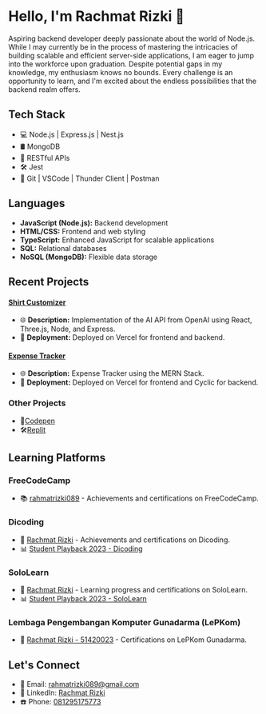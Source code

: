# Hello, I'm Rachmat Rizki 👋

Aspiring backend developer deeply passionate about the world of Node.js. While I may currently be in the process of mastering the intricacies of building scalable and efficient server-side applications, I am eager to jump into the workforce upon graduation. Despite potential gaps in my knowledge, my enthusiasm knows no bounds. Every challenge is an opportunity to learn, and I'm excited about the endless possibilities that the backend realm offers.
<!-- ![GitHub Stats](https://github-readme-stats.vercel.app/api?username=RR-089&show_icons=true&hide=issues&hide_border=true&theme=dark) -->

## Tech Stack
- 💻 Node.js | Express.js | Nest.js
- 🛢️ MongoDB
- 🚀 RESTful APIs
- 🛠️ Jest
- 🔧 Git | VSCode | Thunder Client | Postman

## Languages
- **JavaScript (Node.js):** Backend development 
- **HTML/CSS:** Frontend and web styling 
- **TypeScript:** Enhanced JavaScript for scalable applications 
- **SQL:** Relational databases 
- **NoSQL (MongoDB):** Flexible data storage 

## Recent Projects

#### [Shirt Customizer](https://implementasi-open-aiapi-dalle-client.vercel.app/)
- 🌐 **Description:** Implementation of the AI API from OpenAI using React, Three.js, Node, and Express.
- 🚀 **Deployment:** Deployed on Vercel for frontend and backend.

#### [Expense Tracker](https://mern-expense-tracker-teal.vercel.app/)
- 🌐 **Description:** Expense Tracker using the MERN Stack.
- 🚀 **Deployment:** Deployed on Vercel for frontend and Cyclic for backend.

### Other Projects
- 🚀[Codepen](https://codepen.io/rr-089)
- 🛠️[Replit](https://replit.com/@RR-089)

## Learning Platforms

### FreeCodeCamp
- 📚 [rahmatrizki089](https://www.freecodecamp.org/rachmatrizki089) - Achievements and certifications on FreeCodeCamp.
### Dicoding
- 📙 [Rachmat Rizki](https://www.dicoding.com/users/ucokgg/academies) - Achievements and certifications on Dicoding.
- 📊 [Student Playback 2023 - Dicoding](https://drive.google.com/file/d/1tLcH1cVAhI-PYOas-Ga9DahgnLVgwUS9/view?usp=sharing)
### SoloLearn
- 📖 [Rachmat Rizki](https://www.sololearn.com/en/profile/30428483) - Learning progress and certifications on SoloLearn.
- 📊 [Student Playback 2023 - SoloLearn](https://drive.google.com/file/d/1BGzWwezoHkMp0UL3tIrgUucNALuNmkbS/view?usp=sharing)
### Lembaga Pengembangan Komputer Gunadarma (LePKom)
- 📘 [Rachmat Rizki - 51420023](https://e-sert.gunadarma.ac.id/detail/51420023) - Certifications on LePKom Gunadarma.


<!-- Let's Connect -->
## Let's Connect
- 📧 Email: rahmatrizki089@gmail.com
- 💼 LinkedIn: [Rachmat Rizki](https://www.linkedin.com/in/rachmat-rizki-089-ucokgg/)
- ☎️ Phone: [081295175773](https://api.whatsapp.com/send?phone=6281295175773)
